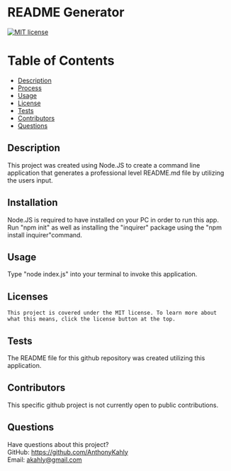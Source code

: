 # README Generator

  [![MIT license](https://img.shields.io/badge/License-MIT-green.svg)](https://lbesson.mit-license.org/)

  # Table of Contents
  * [Description](#description)
  * [Process](#installation)
  * [Usage](#usage)
  * [License](#license)
  * [Tests](#tests)
  * [Contributors](#contributors)
  * [Questions](#questions)

  ## Description
  This project was created using Node.JS to create a command line application that generates a professional level README.md file by utilizing the users input.
  ## Installation
  Node.JS is required to have installed on your PC in order to run this app. Run "npm init" as well as installing the "inquirer" package using the "npm install inquirer"command.
  ## Usage
  Type "node index.js" into your terminal to invoke this application.
  ## Licenses
    This project is covered under the MIT license. To learn more about what this means, click the license button at the top.
  ## Tests
  The README file for this github repository was created utilizing this application.
  ## Contributors
  This specific github project is not currently open to public contributions.
  ## Questions
  Have questions about this project?  
  GitHub: https://github.com/AnthonyKahly  
  Email: akahly@gmail.com
